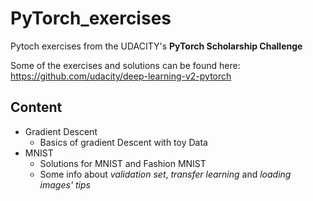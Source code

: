 # PyTorch_exercises

Pytoch exercises from the UDACITY's __PyTorch Scholarship Challenge__

Some of the exercises and solutions can be found here: https://github.com/udacity/deep-learning-v2-pytorch 

## Content

- Gradient Descent
  - Basics of gradient Descent with toy Data
- MNIST
  - Solutions for MNIST and Fashion MNIST
  - Some info about _validation set_, _transfer learning_ and _loading images' tips_
